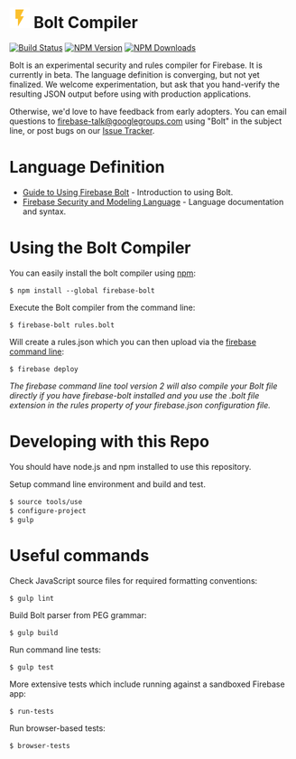 # ![Bolt Icon](docs/images/flash.png) Bolt Compiler

[![Build Status](https://travis-ci.org/firebase/bolt.svg?branch=master)](https://travis-ci.org/firebase/bolt)
[![NPM Version](https://badge.fury.io/js/firebase-bolt.svg)](https://npmjs.org/package/firebase-bolt)
[![NPM Downloads](http://img.shields.io/npm/dm/firebase-bolt.svg)](https://npmjs.org/package/firebase-bolt)

Bolt is an experimental security and rules compiler for Firebase.  It is currently
in beta.  The language definition is converging, but not yet finalized.  We welcome
experimentation, but ask that you hand-verify the resulting JSON output before
using with production applications.

Otherwise, we'd love to have feedback from early adopters.  You can email questions
to firebase-talk@googlegroups.com using "Bolt" in the subject line, or post bugs
on our [Issue Tracker](https://github.com/firebase/bolt/issues).

# Language Definition

  - [Guide to Using Firebase Bolt](docs/guide.md) - Introduction to using Bolt.
  - [Firebase Security and Modeling Language](docs/language.md) - Language documentation and syntax.

# Using the Bolt Compiler

You can easily install the bolt compiler using [npm](https://docs.npmjs.com/cli/install):

    $ npm install --global firebase-bolt

Execute the Bolt compiler from the command line:

    $ firebase-bolt rules.bolt

Will create a rules.json which you can then upload via the [firebase command
line](https://www.firebase.com/docs/hosting/command-line-tool.html):

    $ firebase deploy

_The firebase command line tool version 2 will also compile your Bolt file directly if you have firebase-bolt
installed and you use the .bolt file extension in the rules property of your firebase.json
configuration file._

# Developing with this Repo

You should have node.js and npm installed to use this repository.

Setup command line environment and build and test.

    $ source tools/use
    $ configure-project
    $ gulp

# Useful commands

Check JavaScript source files for required formatting conventions:

    $ gulp lint

Build Bolt parser from PEG grammar:

    $ gulp build

Run command line tests:

    $ gulp test

More extensive tests which include running against a sandboxed Firebase app:

    $ run-tests

Run browser-based tests:

    $ browser-tests
